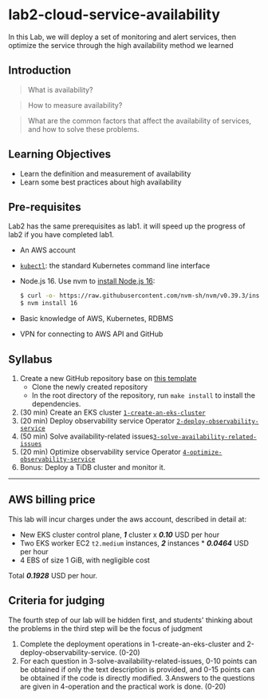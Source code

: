 # lab2-cloud-service-availability
In this Lab, we will deploy a set of monitoring and alert services, then optimize the service through the high availability method we learned

## Introduction

> What is availability?

> How to measure availability?

> What are the common factors that affect the availability of services, and how to solve these problems.

## Learning Objectives

- Learn the definition and measurement of availability
- Learn some best practices about high availability

## Pre-requisites
Lab2 has the same prerequisites as lab1. it will speed up the progress of lab2 if you have completed lab1.

- An AWS account
- [`kubectl`](https://kubernetes.io/docs/tasks/tools/install-kubectl/): the standard Kubernetes command line interface
- Node.js 16. Use nvm to [install Node.js 16](https://github.com/nvm-sh/nvm#installing-and-updating):

  ```bash
  $ curl -o- https://raw.githubusercontent.com/nvm-sh/nvm/v0.39.3/install.sh | bash
  $ nvm install 16
  ```

- Basic knowledge of AWS, Kubernetes, RDBMS
- VPN for connecting to AWS API and GitHub

## Syllabus

1. Create a new GitHub repository base on [this template](https://github.com/vldbss-2023/lab2-cloud-service-availability)
   * Clone the newly created repository
   * In the root directory of the repository, run `make install` to install the dependencies. 
2. (30 min) Create an EKS cluster [`1-create-an-eks-cluster`](./1-create-an-eks-cluster/README.md)
3. (20 min) Deploy observability service
   Operator [`2-deploy-observability-service`](./2-deploy-observability-service/README.md)
4. (50 min) Solve availability-related issues[`3-solve-availability-related-issues`](./3-solve-availability-related-issues/README.md)
5. (20 min) Optimize observability service
   Operator [`4-optimize-observability-service`](./4-optimize-observability-service/README.md)
6. Bonus: Deploy a TiDB cluster and monitor it. 

---

## AWS billing price

This lab will incur charges under the aws account, described in detail at: 

- New EKS cluster control plane, **_1_** cluster x **_0.10_** USD per hour
- Two EKS worker EC2 `t2.medium` instances, **_2_** instances * **_0.0464_** USD per hour
- 4 EBS of size 1 GiB, with negligible cost

Total **_0.1928_** USD per hour.

## Criteria for judging
The fourth step of our lab will be hidden first, and students' thinking about the problems in the third step will be the focus of judgment
1. Complete the deployment operations in 1-create-an-eks-cluster and 2-deploy-observability-service. (0-20)
2. For each question in 3-solve-availability-related-issues, 0-10 points can be obtained if only the text description is provided, and 0-15 points can be obtained if the code is directly modified.
3.Answers to the questions are given in 4-operation and the practical work is done. (0-20)
